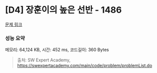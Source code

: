 # [D4] 장훈이의 높은 선반 - 1486 

[문제 링크](https://swexpertacademy.com/main/code/problem/problemDetail.do?contestProbId=AV2b7Yf6ABcBBASw) 

### 성능 요약

메모리: 64,124 KB, 시간: 452 ms, 코드길이: 360 Bytes



> 출처: SW Expert Academy, https://swexpertacademy.com/main/code/problem/problemList.do